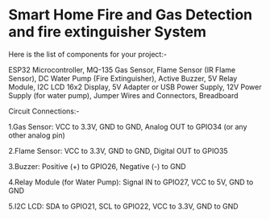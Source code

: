 # Smart Home Fire and Gas Detection and fire extinguisher System

Here is the list of components for your project:-

ESP32 Microcontroller,
MQ-135 Gas Sensor,
Flame Sensor (IR Flame Sensor),
DC Water Pump (Fire Extinguisher),
Active Buzzer,
5V Relay Module,
I2C LCD 16x2 Display,
5V Adapter or USB Power Supply,
12V Power Supply (for water pump),
Jumper Wires and Connectors,
Breadboard

Circuit Connections:-

1.Gas Sensor: VCC to 3.3V, GND to GND, Analog OUT to GPIO34 (or any other analog pin) 

2.Flame Sensor: VCC to 3.3V, GND to GND, Digital OUT to GPIO35

3.Buzzer: Positive (+) to GPIO26, Negative (-) to GND

4.Relay Module (for Water Pump): Signal IN to GPIO27, VCC to 5V, GND to GND

5.I2C LCD: SDA to GPIO21, SCL to GPIO22, VCC to 3.3V, GND to GND
